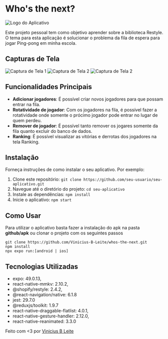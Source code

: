# Who's the next?

![Logo do Aplicativo](assets/icon.png)

Este projeto pessoal tem como objetivo aprender sobre a biblioteca Restyle. O tema para esta aplicação é solucionar o problema da fila de espera para jogar Ping-pong em minha escola.


## Capturas de Tela

![Captura de Tela 1](github/queue.png)
![Captura de Tela 2](github/addPlayer.png)
![Captura de Tela 2](github/ranking.png)

## Funcionalidades Principais

- **Adicionar jogadores**: É possível criar novos jogadores para que possam entrar na fila.
- **Rotatividade de jogador**: Com os jogadores na fila, é possível fazer a rotatividade onde somente o prócimo jogador pode entrar no lugar de quem perdeu.
- **Remover de jogador**: É possível tanto remover os jogares somente da fila quanto excluir do banco de dados.
- **Ranking**: É possível visualizar as vitórias e derrotas dos jogadores na tela Ranking.

## Instalação

Forneça instruções de como instalar o seu aplicativo. Por exemplo:

1. Clone este repositório: `git clone https://github.com/seu-usuario/seu-aplicativo.git`
2. Navegue até o diretório do projeto: `cd seu-aplicativo`
3. Instale as dependências: `npm install`
4. Inicie o aplicativo: `npm start`

## Como Usar

Para utilizar o aplicativo basta fazer a instalação do apk na pasta **github/apk** ou clonar o projeto com os seguintes passos
```
git clone https://github.com/Vinicius-B-Leite/whos-the-next.git
npm install
npx expo run:[android | ios]
```

## Tecnologias Utilizadas

- expo: 49.0.13,
- react-native-mmkv: 2.10.2,
- @shopify/restyle: 2.4.2,
- @react-navigation/native: 6.1.8
- jest: 29.7.0
- @reduxjs/toolkit: 1.9.7
- react-native-draggable-flatlist: 4.0.1,
- react-native-gesture-handler: 2.12.0,
- react-native-reanimated: 3.3.0



Feito com <3 por [Vinicius B Leite](https://www.linkedin.com/in/vinicius-b-leite/)


